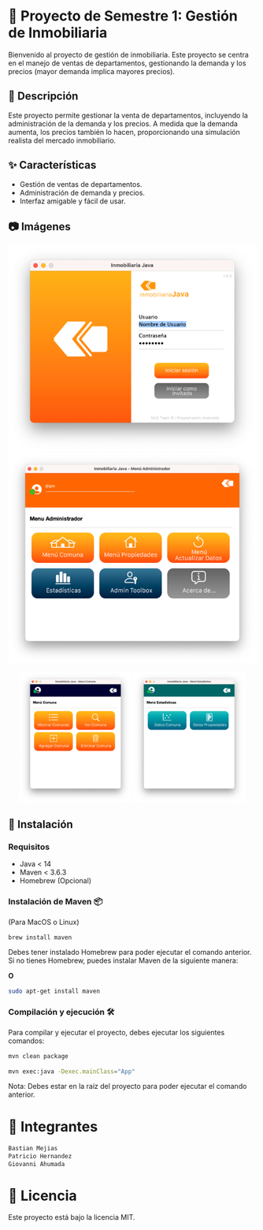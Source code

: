 # 🏡 Proyecto de Semestre 1: Gestión de Inmobiliaria

Bienvenido al proyecto de gestión de inmobiliaria. Este proyecto se centra en el manejo de ventas de departamentos, gestionando la demanda y los precios (mayor demanda implica mayores precios).

## 📖 Descripción
Este proyecto permite gestionar la venta de departamentos, incluyendo la administración de la demanda y los precios. A medida que la demanda aumenta, los precios también lo hacen, proporcionando una simulación realista del mercado inmobiliario.

## ✨ Características
- Gestión de ventas de departamentos.
- Administración de demanda y precios.
- Interfaz amigable y fácil de usar.

## 📷 Imágenes

<div style="text-align: center;">
    <img src="img/img.png" alt="img" />
    <img src="img/img_1.png" alt="img_1" />
    <p float="left">
        <img src="img/img_2.png" width="45%" />
        <img src="img/img_3.png" width="45%" />
    </p>
</div>

## 🚀 Instalación

### Requisitos
- Java < 14
- Maven < 3.6.3
- Homebrew (Opcional)

### Instalación de Maven 📦
(Para MacOS o Linux)

```bash
brew install maven
```

Debes tener instalado Homebrew para poder ejecutar el comando anterior. Si no tienes Homebrew, puedes instalar Maven de la siguiente manera:

**O** 
```bash
sudo apt-get install maven
```

### Compilación y ejecución 🛠️

Para compilar y ejecutar el proyecto, debes ejecutar los siguientes comandos:

```bash
mvn clean package
```

```bash
mvn exec:java -Dexec.mainClass="App"
```

Nota: Debes estar en la raíz del proyecto para poder ejecutar el comando anterior.

# 👥 Integrantes
    Bastian Mejias
    Patricio Hernandez
    Giovanni Ahumada

# 📝 Licencia
Este proyecto está bajo la licencia MIT.
